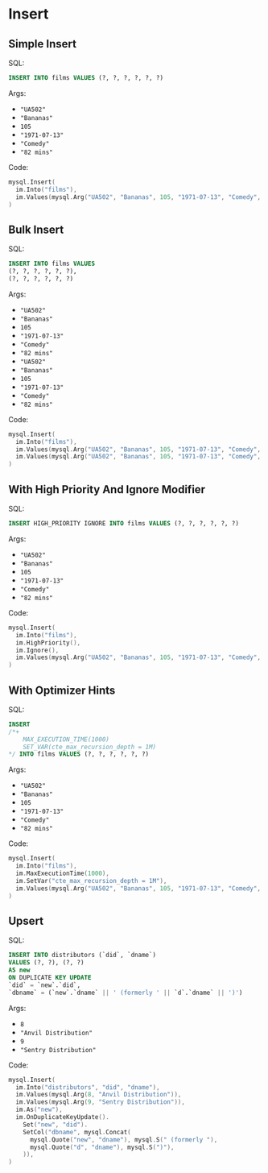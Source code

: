 # Insert

## Simple Insert

SQL:

```sql
INSERT INTO films VALUES (?, ?, ?, ?, ?, ?)
```

Args:

* `"UA502"`
* `"Bananas"`
* `105`
* `"1971-07-13"`
* `"Comedy"`
* `"82 mins"`

Code:

```go
mysql.Insert(
  im.Into("films"),
  im.Values(mysql.Arg("UA502", "Bananas", 105, "1971-07-13", "Comedy", "82 mins")),
)
```

## Bulk Insert

SQL:

```sql
INSERT INTO films VALUES
(?, ?, ?, ?, ?, ?),
(?, ?, ?, ?, ?, ?)
```

Args:

* `"UA502"`
* `"Bananas"`
* `105`
* `"1971-07-13"`
* `"Comedy"`
* `"82 mins"`
* `"UA502"`
* `"Bananas"`
* `105`
* `"1971-07-13"`
* `"Comedy"`
* `"82 mins"`

Code:

```go
mysql.Insert(
  im.Into("films"),
  im.Values(mysql.Arg("UA502", "Bananas", 105, "1971-07-13", "Comedy", "82 mins")),
  im.Values(mysql.Arg("UA502", "Bananas", 105, "1971-07-13", "Comedy", "82 mins")),
)
```

## With High Priority And Ignore Modifier

SQL:

```sql
INSERT HIGH_PRIORITY IGNORE INTO films VALUES (?, ?, ?, ?, ?, ?)
```

Args:

* `"UA502"`
* `"Bananas"`
* `105`
* `"1971-07-13"`
* `"Comedy"`
* `"82 mins"`

Code:

```go
mysql.Insert(
  im.Into("films"),
  im.HighPriority(),
  im.Ignore(),
  im.Values(mysql.Arg("UA502", "Bananas", 105, "1971-07-13", "Comedy", "82 mins")),
)
```

## With Optimizer Hints

SQL:

```sql
INSERT
/*+
    MAX_EXECUTION_TIME(1000)
    SET_VAR(cte_max_recursion_depth = 1M)
*/ INTO films VALUES (?, ?, ?, ?, ?, ?)
```

Args:

* `"UA502"`
* `"Bananas"`
* `105`
* `"1971-07-13"`
* `"Comedy"`
* `"82 mins"`

Code:

```go
mysql.Insert(
  im.Into("films"),
  im.MaxExecutionTime(1000),
  im.SetVar("cte_max_recursion_depth = 1M"),
  im.Values(mysql.Arg("UA502", "Bananas", 105, "1971-07-13", "Comedy", "82 mins")),
)
```

## Upsert

SQL:

```sql
INSERT INTO distributors (`did`, `dname`)
VALUES (?, ?), (?, ?)
AS new
ON DUPLICATE KEY UPDATE
`did` = `new`.`did`,
`dbname` = (`new`.`dname` || ' (formerly ' || `d`.`dname` || ')')
```

Args:

* `8`
* `"Anvil Distribution"`
* `9`
* `"Sentry Distribution"`

Code:

```go
mysql.Insert(
  im.Into("distributors", "did", "dname"),
  im.Values(mysql.Arg(8, "Anvil Distribution")),
  im.Values(mysql.Arg(9, "Sentry Distribution")),
  im.As("new"),
  im.OnDuplicateKeyUpdate().
    Set("new", "did").
    SetCol("dbname", mysql.Concat(
      mysql.Quote("new", "dname"), mysql.S(" (formerly "),
      mysql.Quote("d", "dname"), mysql.S(")"),
    )),
)
```
